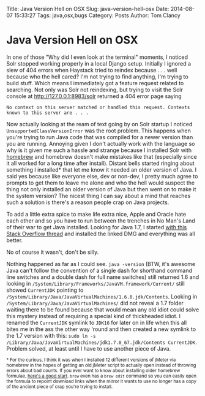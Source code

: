 Title: Java Version Hell on OSX
Slug: java-version-hell-osx
Date: 2014-08-07 15:33:27
Tags: java,osx,bugs
Category: Posts
Author: Tom Clancy

# Java Version Hell on OSX

In one of those "Why did I even look at the terminal" moments, I noticed Solr stopped working properly in a local Django setup. Initially I ignored a slew of 404 errors when Haystack tried to reindex because . . . well because who the hell cared? I'm not trying to find anything, I'm trying to build stuff. Which means I immediately got a feature request related to searching. Not only was Solr not reindexing, but trying to visit the Solr console at http://127.0.0.1:8983/solr returned a 404 error page saying

```
No context on this server matched or handled this request. Contexts known to this server are . . .
``` 

Now actually looking at the ream of text going by on Solr startup I noticed `UnsupportedClassVersionError` was the root problem. This happens when you're trying to run Java code that was compiled for a newer version than you are running. Annoying given I don't actually work with the language so why is it given me such a hassle and strange because I installed Solr with [homebrew](http://brew.sh/) and homebrew doesn't make mistakes like that (especially since it all worked for a long time after install). Distant bells started ringing about something I installed* that let me know it needed an older version of Java. I said yes because like everyone else, dev or non-dev, I pretty much agree to prompts to get them to leave me alone and who the hell would suspect the thing not only installed an older version of Java but then went on to make it the system version? The nicest thing I can say about a mind that reaches such a solution is there's a reason people crap on Java projects.

To add a little extra spice to make life extra nice, Apple and Oracle hate each other and so you have to run between the trenches in No Man's Land of their war to get Java installed. Looking for Java 1.7, I started [with this Stack Overflow thread](http://stackoverflow.com/questions/6267392/how-do-i-use-jdk-7-on-mac-osx) and installed the linked DMG and everything was all better. 

No of course it wasn't, don't be silly. 

Nothing happened as far as I could see. `java -version` (BTW, it's awesome Java can't follow the convention of a single dash for shorthand command line switches and a double dash for full name switches) still returned 1.6 and looking in `/System/Library/Frameworks/JavaVM.framework/Current/` still showed `CurrentJDK` pointing to `/System/Library/Java/JavaVirtualMachines/1.6.0.jdk/Contents`. Looking in `/System/Library/Java/JavaVirtualMachines/` did not reveal a 1.7 folder waiting there to be found because that would mean any old idiot could solve this mystery instead of requiring a special kind of thickheaded idiot. I renamed the `CurrentJDK` symlink to `JDK16` for later on in life when this all bites me in the ass the other way 'round and then created a new symlink to the 1.7 version with this: `sudo ln -s /Library/Java/JavaVirtualMachines/jdk1.7.0_67.jdk/Contents CurrentJDK`. Problem solved, at least until I have to use another piece of Java.

<sub>\* For the curious, I think it was when I installed 12 different versions of jMeter via homebrew in the hopes of getting an old jMeter script to actually open instead of throwing errors about bad counts. If you ever want to know about installing older homebrew formulae, [here's a good start](http://stackoverflow.com/questions/3987683/homebrew-install-specific-version-of-formula). `brew` even has a `brew edit` command so you can easily open the formula to repoint download links when the mirror it wants to use no longer has a copy of the ancient piece of crap you're trying to install.</sub>
